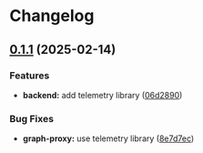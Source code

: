 # Changelog

## [0.1.1](https://github.com/daurer/test-workflows/compare/telemetry-v0.1.0...telemetry@v0.1.1) (2025-02-14)


### Features

* **backend:** add telemetry library ([06d2890](https://github.com/daurer/test-workflows/commit/06d2890bf3073b9b823b2d691724f21e95e68296))


### Bug Fixes

* **graph-proxy:** use telemetry library ([8e7d7ec](https://github.com/daurer/test-workflows/commit/8e7d7ec178e31e053e8c7d5fa9affa5767fed84f))

